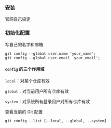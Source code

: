 ### 安装 

官网自己搞定


### 初始化配置

写自己的名字和邮箱
```
git config --global user.name 'your_name';
git config --global user.email 'your_email';
```

#### `config` 的三个作用域

`local`：对某个仓库有效

`global`：对当前用户所有仓库有效

`system`：对系统所有登录用户对所有仓库有效

查看当前的 Git 配置
```
git config --list [--local, --global, --system]
```

